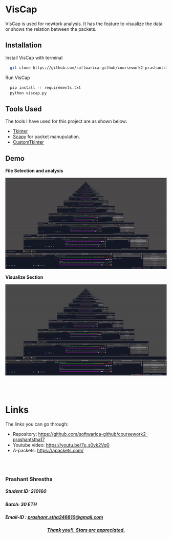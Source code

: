 
# VisCap

VisCap is used for newtork analysis. It has the feature to visualize the data or shows the relation between the packets.


## Installation

Install VisCap with terminal

```bash
  git clone https://github.com/softwarica-github/coursework2-prashantstha17.git
```
Run VisCap
```bash
  pip install -r requirements.txt
  python viscap.py  
```

## Tools Used

The tools I have used for this project are as shown below:

- [Tkinter](https://docs.python.org/3/library/tkinter.html) 
- [Scapy](https://scapy.net/download/) for packet manupulation.
- [CustomTkinter](https://github.com/TomSchimansky/CustomTkinter)

## Demo

**File Selection and analysis**

![File Selection and Analysis](Demo/selection.gif)

**Visualize Section**

![Visualizer](Demo/visualize.gif)

<br>
<br>

# Links

The links you can go through:

- Repository: https://github.com/softwarica-github/coursework2-prashantstha17
- Youtube video: https://youtu.be/7s_s0yk2Vq0
- A-packets: https://apackets.com/


<br>
<br>

### Prashant Shrestha
##### Student ID: 210160
##### Batch: 30 ETH
##### Email-ID : prashant.stha246810@gmail.com



<p align="center"><b><u><i> Thank you!!. Stars are appreciated. </i></u></b><p>